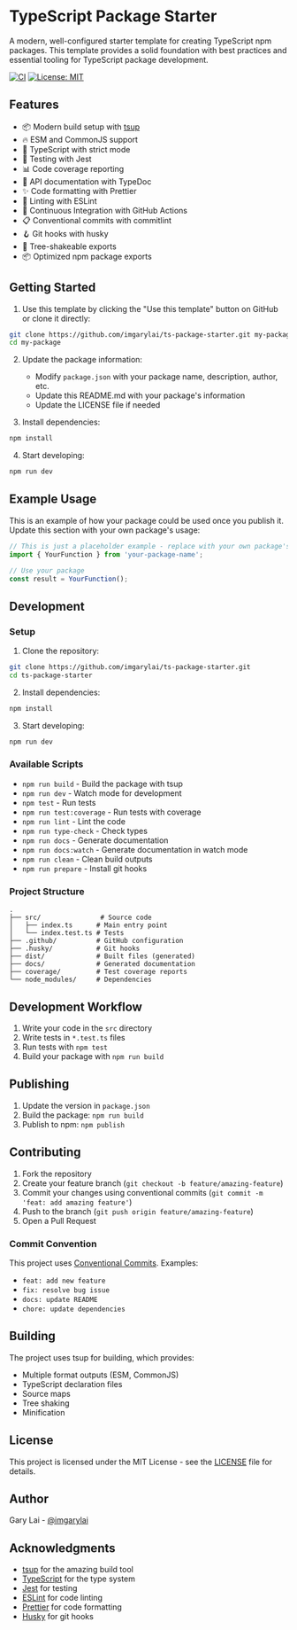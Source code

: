 # TypeScript Package Starter

A modern, well-configured starter template for creating TypeScript npm packages. This template provides a solid foundation with best practices and essential tooling for TypeScript package development.

[![CI](https://github.com/imgarylai/ts-package-starter/actions/workflows/test.yml/badge.svg)](https://github.com/imgarylai/ts-package-starter/actions/workflows/test.yml)
[![License: MIT](https://img.shields.io/badge/License-MIT-yellow.svg)](https://opensource.org/licenses/MIT)

## Features

- 📦 Modern build setup with [tsup](https://github.com/egoist/tsup)
- 🔥 ESM and CommonJS support
- 📘 TypeScript with strict mode
- 🧪 Testing with Jest
- 📊 Code coverage reporting
- 📝 API documentation with TypeDoc
- ✨ Code formatting with Prettier
- 🚨 Linting with ESLint
- 🔄 Continuous Integration with GitHub Actions
- 📋 Conventional commits with commitlint
- 🪝 Git hooks with husky
- 🌲 Tree-shakeable exports
- 📦 Optimized npm package exports

## Getting Started

1. Use this template by clicking the "Use this template" button on GitHub
   or clone it directly:

```bash
git clone https://github.com/imgarylai/ts-package-starter.git my-package
cd my-package
```

2. Update the package information:

   - Modify `package.json` with your package name, description, author, etc.
   - Update this README.md with your package's information
   - Update the LICENSE file if needed

3. Install dependencies:

```bash
npm install
```

4. Start developing:

```bash
npm run dev
```

## Example Usage

This is an example of how your package could be used once you publish it. Update this section with your own package's usage:

```typescript
// This is just a placeholder example - replace with your own package's usage
import { YourFunction } from 'your-package-name';

// Use your package
const result = YourFunction();
```

## Development

### Setup

1. Clone the repository:

```bash
git clone https://github.com/imgarylai/ts-package-starter.git
cd ts-package-starter
```

2. Install dependencies:

```bash
npm install
```

3. Start developing:

```bash
npm run dev
```

### Available Scripts

- `npm run build` - Build the package with tsup
- `npm run dev` - Watch mode for development
- `npm test` - Run tests
- `npm run test:coverage` - Run tests with coverage
- `npm run lint` - Lint the code
- `npm run type-check` - Check types
- `npm run docs` - Generate documentation
- `npm run docs:watch` - Generate documentation in watch mode
- `npm run clean` - Clean build outputs
- `npm run prepare` - Install git hooks

### Project Structure

```
.
├── src/               # Source code
│   ├── index.ts      # Main entry point
│   └── index.test.ts # Tests
├── .github/          # GitHub configuration
├── .husky/           # Git hooks
├── dist/             # Built files (generated)
├── docs/             # Generated documentation
├── coverage/         # Test coverage reports
└── node_modules/     # Dependencies
```

## Development Workflow

1. Write your code in the `src` directory
2. Write tests in `*.test.ts` files
3. Run tests with `npm test`
4. Build your package with `npm run build`

## Publishing

1. Update the version in `package.json`
2. Build the package: `npm run build`
3. Publish to npm: `npm publish`

## Contributing

1. Fork the repository
2. Create your feature branch (`git checkout -b feature/amazing-feature`)
3. Commit your changes using conventional commits (`git commit -m 'feat: add amazing feature'`)
4. Push to the branch (`git push origin feature/amazing-feature`)
5. Open a Pull Request

### Commit Convention

This project uses [Conventional Commits](https://www.conventionalcommits.org/). Examples:

- `feat: add new feature`
- `fix: resolve bug issue`
- `docs: update README`
- `chore: update dependencies`

## Building

The project uses tsup for building, which provides:

- Multiple format outputs (ESM, CommonJS)
- TypeScript declaration files
- Source maps
- Tree shaking
- Minification

## License

This project is licensed under the MIT License - see the [LICENSE](LICENSE) file for details.

## Author

Gary Lai - [@imgarylai](https://github.com/imgarylai)

## Acknowledgments

- [tsup](https://github.com/egoist/tsup) for the amazing build tool
- [TypeScript](https://www.typescriptlang.org/) for the type system
- [Jest](https://jestjs.io/) for testing
- [ESLint](https://eslint.org/) for code linting
- [Prettier](https://prettier.io/) for code formatting
- [Husky](https://typicode.github.io/husky/) for git hooks
